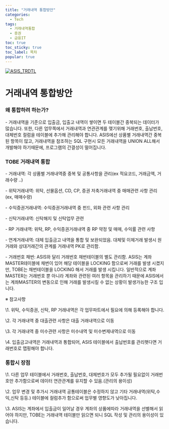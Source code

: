```yaml
---
title: "거래내역 통합방안"
categories:
  - Tech
tags: 
  - 거래내역통합
  - 증권
  - 금융IT
toc: true
toc_sticky: true
toc_label: 목차
popular: true
---
```



[![ASIS_TRDTL](http://www.py0777.com/wp-content/uploads/2014/10/ASIS_TRDTL.jpg)](http://www.py0777.com/wp-content/uploads/2014/10/ASIS_TRDTL.jpg)

 

# **거래내역 통합방안**

### 왜 통합하려 하는가?

\- 거래내역을 기준으로 입출금, 입출고 내역이 쌓이면 두 테이블간 중복되는 데이터가 많습니다. 또한, 다른 업무쪽에서 거래내역과 연관관계를 맺기위해 거래번호, 출납번호, 대체번호 컬럼을 테이블에 추가해 관리해야 합니다. ASIS에선 상품별 거래내역간 중복된 항목이 많고, 거래내역을 참조하는 SQL 구현시 모든 거래내역을 UNION ALL해서 개발해야 하기때문에, 프로그램의 간결성이 떨어집니다.

 

### TOBE 거래내역 통합

\- 거래내역: 각 상품별 거래내역중 중복 및 공통사항을 관리(ex 적요코드, 거래금액, 거래수량 ..)

\- 위탁거래내역: 위탁, 선물옵션, CD, CP, 증권 저축거래내역 중 매매관련 사항 관리 (ex, 매매수량)

\- 수익증권거래내역: 수익증권거래내역 중 펀드, 외화 관련 사항 관리

\- 신탁거래내역: 신탁해지 및 신탁업무 관련

\- RP 거래내역: 위탁, RP, 수익증권거래내역 중 RP 약정 및 매매, 수익률 관련 사항

\- 연계거래내역: 대체 입출금고 내역을 통합 및 보완되었음. 대체및 이체거래 발생시 원거래와 상대거래간의 관계를 거래내역 PK로 관리함.

\- 거래번호 채번: ASIS와 달리 거래번호 채번테이블의 별도 관리함. ASIS는 계좌 MASTER테이블에 채번이 있어 해당 테이블을 LOCKING 함으로써 거래를 발생 시켰지만, TOBE는 채번테이블을 LOCKING 해서 거래를 발생 시킵니다. 일반적으로 계좌 MASTER는 거래번호 뿐 아니라 계좌와 관련된 여러 항목을 관리하기 때문에 ASIS에서는 계좌MASTER의 변동으로 인해 거래를 발생시킬 수 없는 상황이 발생가능한 구조 입니다.

※ 참고사항

\1. 위탁, 수익증권, 신탁, RP 거래내역은 각 업무파트에서 필요에 의해 등록해야 합니다.

\2. 각 거래내역 중 대출관련 사항은 대출 거래내역으로 이동

\3. 각 거래내역 중 미수관련 사항은 미수내역 및 미수변제내역으로 이동

\4. 입출금고내역은 거래내역과 통합되어, ASIS 테이블에서 출납번호를 관리햇다면 거래번호로 맵핑해야 합니다.

 

### 통합시 장점

\1. 다른 업무 테이블에서 거래번호, 출납번호, 대체번호가 모두 추가될 필요없이 거래번호만 추가함으로써 데이터 연관관계를 유지할 수 있음.(관리의 용이성)

\2. 업무 변경 및 추가시 거래내역 공통테이블은 수정하지 않고 기타 거래내역(위탁,수익,신탁 등등.) 테이블에 컬럼추가 함으로써 업무별 영향도가 낮아집니다.

\3. ASIS는 계좌에서 입출금이 일어날 경우 계좌의 상품에따라 거래내역을 선별해서 읽어야 하지만, TOBE는 거래내역 테이블만 읽으면 되니 SQL 작성 및 관리의 용이성이 있습니다.